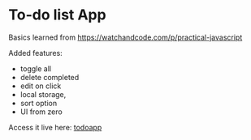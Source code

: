 # To-do list App

Basics learned from https://watchandcode.com/p/practical-javascript

Added features:
- toggle all
- delete completed
- edit on click
- local storage, 
- sort option
- UI from zero

Access it live here: [todoapp](https://dovimaj.github.io/todoapp/)
